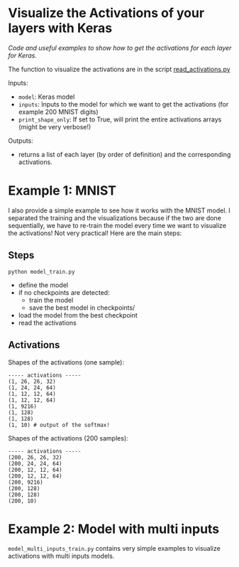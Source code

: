 # Visualize the Activations of your layers with Keras
*Code and useful examples to show how to get the activations for each layer for Keras.*

The function to visualize the activations are in the script [read_activations.py](https://github.com/philipperemy/keras-visualize-activations/blob/master/read_activations.py)


Inputs:
- `model`: Keras model
- `inputs`: Inputs to the model for which we want to get the activations (for example 200 MNIST digits)
- `print_shape_only`: If set to True, will print the entire activations arrays (might be very verbose!)

Outputs:
- returns a list of each layer (by order of definition) and the corresponding activations.

# Example 1: MNIST

I also provide a simple example to see how it works with the MNIST model. I separated the training and the visualizations because if the two are done sequentially, we have to re-train the model every time we want to visualize the activations! Not very practical! Here are the main steps:

## Steps

```
python model_train.py
```
- define the model
- if no checkpoints are detected:
  - train the model
  - save the best model in checkpoints/
- load the model from the best checkpoint
- read the activations

## Activations
Shapes of the activations (one sample):
```
----- activations -----
(1, 26, 26, 32)
(1, 24, 24, 64)
(1, 12, 12, 64)
(1, 12, 12, 64)
(1, 9216)
(1, 128)
(1, 128)
(1, 10) # output of the softmax!
```

Shapes of the activations (200 samples):
```
----- activations -----
(200, 26, 26, 32)
(200, 24, 24, 64)
(200, 12, 12, 64)
(200, 12, 12, 64)
(200, 9216)
(200, 128)
(200, 128)
(200, 10)
```

# Example 2: Model with multi inputs

`model_multi_inputs_train.py` contains very simple examples to visualize activations with multi inputs models. 
